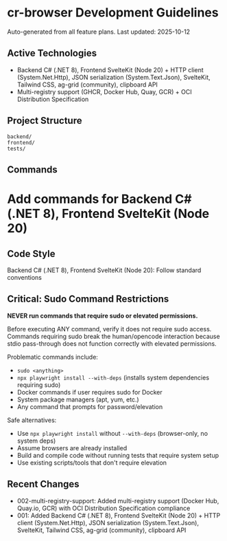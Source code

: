 # cr-browser Development Guidelines

Auto-generated from all feature plans. Last updated: 2025-10-12

## Active Technologies
- Backend C# (.NET 8), Frontend SvelteKit (Node 20) + HTTP client (System.Net.Http), JSON serialization (System.Text.Json), SvelteKit, Tailwind CSS, ag-grid (community), clipboard API
- Multi-registry support (GHCR, Docker Hub, Quay, GCR) + OCI Distribution Specification

## Project Structure
```
backend/
frontend/
tests/
```

## Commands
# Add commands for Backend C# (.NET 8), Frontend SvelteKit (Node 20)

## Code Style
Backend C# (.NET 8), Frontend SvelteKit (Node 20): Follow standard conventions

## Critical: Sudo Command Restrictions
**NEVER run commands that require sudo or elevated permissions.**

Before executing ANY command, verify it does not require sudo access. Commands requiring sudo break the human/opencode interaction because stdio pass-through does not function correctly with elevated permissions.

Problematic commands include:
- `sudo <anything>`
- `npx playwright install --with-deps` (installs system dependencies requiring sudo)
- Docker commands if user requires sudo for Docker
- System package managers (apt, yum, etc.)
- Any command that prompts for password/elevation

Safe alternatives:
- Use `npx playwright install` without `--with-deps` (browser-only, no system deps)
- Assume browsers are already installed
- Build and compile code without running tests that require system setup
- Use existing scripts/tools that don't require elevation

## Recent Changes
- 002-multi-registry-support: Added multi-registry support (Docker Hub, Quay.io, GCR) with OCI Distribution Specification compliance
- 001: Added Backend C# (.NET 8), Frontend SvelteKit (Node 20) + HTTP client (System.Net.Http), JSON serialization (System.Text.Json), SvelteKit, Tailwind CSS, ag-grid (community), clipboard API

<!-- MANUAL ADDITIONS START -->
<!-- MANUAL ADDITIONS END -->
